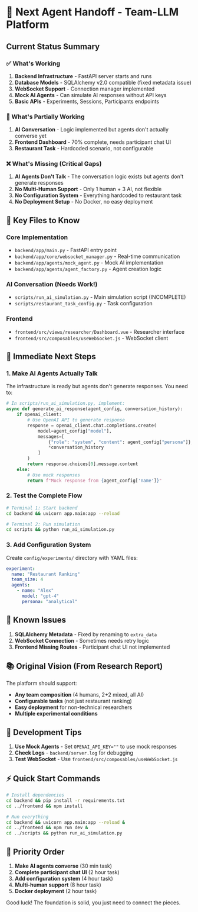 # 🚀 Next Agent Handoff - Team-LLM Platform

## Current Status Summary

### ✅ What's Working
1. **Backend Infrastructure** - FastAPI server starts and runs
2. **Database Models** - SQLAlchemy v2.0 compatible (fixed metadata issue)
3. **WebSocket Support** - Connection manager implemented
4. **Mock AI Agents** - Can simulate AI responses without API keys
5. **Basic APIs** - Experiments, Sessions, Participants endpoints

### 🚧 What's Partially Working
1. **AI Conversation** - Logic implemented but agents don't actually converse yet
2. **Frontend Dashboard** - 70% complete, needs participant chat UI
3. **Restaurant Task** - Hardcoded scenario, not configurable

### ❌ What's Missing (Critical Gaps)
1. **AI Agents Don't Talk** - The conversation logic exists but agents don't generate responses
2. **No Multi-Human Support** - Only 1 human + 3 AI, not flexible
3. **No Configuration System** - Everything hardcoded to restaurant task
4. **No Deployment Setup** - No Docker, no easy deployment

## 📁 Key Files to Know

### Core Implementation
- `backend/app/main.py` - FastAPI entry point
- `backend/app/core/websocket_manager.py` - Real-time communication
- `backend/app/agents/mock_agent.py` - Mock AI implementation
- `backend/app/agents/agent_factory.py` - Agent creation logic

### AI Conversation (Needs Work!)
- `scripts/run_ai_simulation.py` - Main simulation script (INCOMPLETE)
- `scripts/restaurant_task_config.py` - Task configuration

### Frontend
- `frontend/src/views/researcher/Dashboard.vue` - Researcher interface
- `frontend/src/composables/useWebSocket.js` - WebSocket client

## 🎯 Immediate Next Steps

### 1. Make AI Agents Actually Talk
The infrastructure is ready but agents don't generate responses. You need to:

```python
# In scripts/run_ai_simulation.py, implement:
async def generate_ai_response(agent_config, conversation_history):
    if openai_client:
        # Use OpenAI API to generate response
        response = openai_client.chat.completions.create(
            model=agent_config["model"],
            messages=[
                {"role": "system", "content": agent_config["persona"]},
                *conversation_history
            ]
        )
        return response.choices[0].message.content
    else:
        # Use mock responses
        return f"Mock response from {agent_config['name']}"
```

### 2. Test the Complete Flow
```bash
# Terminal 1: Start backend
cd backend && uvicorn app.main:app --reload

# Terminal 2: Run simulation
cd scripts && python run_ai_simulation.py
```

### 3. Add Configuration System
Create `config/experiments/` directory with YAML files:
```yaml
experiment:
  name: "Restaurant Ranking"
  team_size: 4
  agents:
    - name: "Alex"
      model: "gpt-4"
      persona: "analytical"
```

## 🐛 Known Issues
1. **SQLAlchemy Metadata** - Fixed by renaming to `extra_data`
2. **WebSocket Connection** - Sometimes needs retry logic
3. **Frontend Missing Routes** - Participant chat UI not implemented

## 📚 Original Vision (From Research Report)
The platform should support:
- **Any team composition** (4 humans, 2+2 mixed, all AI)
- **Configurable tasks** (not just restaurant ranking)
- **Easy deployment** for non-technical researchers
- **Multiple experimental conditions**

## 🔧 Development Tips
1. **Use Mock Agents** - Set `OPENAI_API_KEY=""` to use mock responses
2. **Check Logs** - `backend/server.log` for debugging
3. **Test WebSocket** - Use `frontend/src/composables/useWebSocket.js`

## ⚡ Quick Start Commands
```bash
# Install dependencies
cd backend && pip install -r requirements.txt
cd ../frontend && npm install

# Run everything
cd backend && uvicorn app.main:app --reload &
cd ../frontend && npm run dev &
cd ../scripts && python run_ai_simulation.py
```

## 📝 Priority Order
1. **Make AI agents converse** (30 min task)
2. **Complete participant chat UI** (2 hour task)
3. **Add configuration system** (4 hour task)
4. **Multi-human support** (8 hour task)
5. **Docker deployment** (2 hour task)

Good luck! The foundation is solid, you just need to connect the pieces.